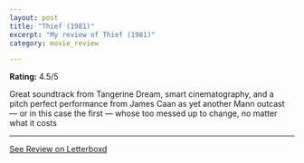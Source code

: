 ```yaml
---
layout: post
title: "Thief (1981)"
excerpt: "My review of Thief (1981)"
category: movie_review

---
```


**Rating:** 4.5/5

Great soundtrack from Tangerine Dream, smart cinematography, and a pitch perfect performance from James Caan as yet another Mann outcast — or in this case the first — whose too messed up to change, no matter what it costs

<hr>

[See Review on Letterboxd](https://boxd.it/29H6fT)
